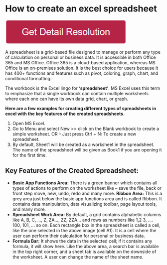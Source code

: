 # How to create an excel spreadsheet

[![how to create an excel spreadsheet](redd.png)](https://icncomputer.com/how-to-create-an-excel-spreadsheet/)

A spreadsheet is a grid-based file designed to manage or perform any type of calculation on personal or business data. It is accessible in both Office 365 and MS Office. Office 365 is a cloud-based application, whereas MS Office is an on-premises solution. It is the best choice for users because it has 400+ functions and features such as pivot, coloring, graph, chart, and conditional formatting.

The workbook is the Excel lingo for **‘spreadsheet’**. MS Excel uses this term to emphasize that a single workbook can contain multiple worksheets where each one can have its own data grid, chart, or graph.

**Here are a few examples for creating different types of spreadsheets in excel with the key features of the created spreadsheets.**

1. Open MS Excel.
2. Go to Menu and select New >> click on the Blank workbook to create a simple worksheet.
OR – Just press Ctrl + N: To create a new spreadsheet.
3. By default, Sheet1 will be created as a worksheet in the spreadsheet. The name of the spreadsheet will be given as Book1 if you are opening it for the first time.


## Key Features of the Created Spreadsheet:


* **Basic App Functions Area:** There is a green banner which contains all types of actions to perform on the worksheet like – save the file, back or front step move, new, undo, redo and many more.
**Ribbon Area:** This is a grey area just below the basic app functions area and is called Ribbon. It contains data manipulation, data visualizing toolbar, page layout tools, and many more.
* **Spreadsheet Work Area:** By default, a grid contains alphabetic columns like A, B, C, …, Z, ZA…, ZZ, ZZA… and rows as numbers like 1,2 3, …. 100, 101, … so on. Each rectangle box in the spreadsheet is called a cell, like the one selected in the above image (cell A1). It is a cell where the user can perform their calculation for personal or business data.
* **Formula Bar:** It shows the data in the selected cell; if it contains any formula, it will show here. Like the above area, a search bar is available in the top right corner, and a sheet tab is available on the downside of the worksheet. A user can change the name of the sheet name.
